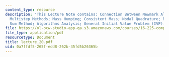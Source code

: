 ```yaml
---
content_type: resource
description: 'This Lecture Note contains: Connection Between Newmark Algorithm and
  Multistep Methods; Mass Humping; Consistent Mass; Nodal Quadrature; Row (Column)
  Sum Method; Algorithms Analysis; General Initial Value Problem (IVP).'
file: https://ol-ocw-studio-app-qa.s3.amazonaws.com/courses/16-225-computational-mechanics-of-materials-fall-2003/0a7ffdf5265fedd8262b45fd5b26365b_lecture_20.pdf
file_type: application/pdf
resourcetype: Document
title: lecture_20.pdf
uid: 0a7ffdf5-265f-edd8-262b-45fd5b26365b
---
```

